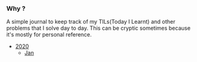 ### Why ?

A simple journal to keep track of my TILs(Today I Learnt) and other problems that I solve day to day.
This can be cryptic sometimes because it's mostly for personal reference.

- [2020](./2020/README.md)
  - [Jan](./2020/Jan/README.md)
